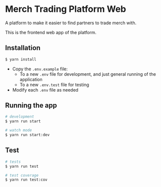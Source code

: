 # Merch Trading Platform Web

A platform to make it easier to find partners to trade merch with.

This is the frontend web app of the platform.

## Installation

```bash
$ yarn install
```

- Copy the `.env.example` file:
  - To a new `.env` file for development, and just general running of the application
  - To a new `.env.test` file for testing
- Modify each `.env` file as needed

## Running the app

```bash
# development
$ yarn run start

# watch mode
$ yarn run start:dev
```

## Test

```bash
# tests
$ yarn run test

# test coverage
$ yarn run test:cov
```
